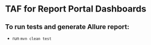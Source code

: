 # TAF for Report Portal Dashboards

## To run tests and generate Allure report:

* run `mvn clean test`